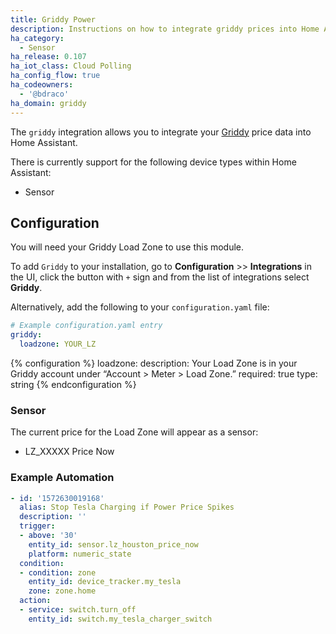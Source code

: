 ```yaml
---
title: Griddy Power
description: Instructions on how to integrate griddy prices into Home Assistant.
ha_category:
  - Sensor
ha_release: 0.107
ha_iot_class: Cloud Polling
ha_config_flow: true
ha_codeowners:
  - '@bdraco'
ha_domain: griddy
---
```


The `griddy` integration allows you to integrate your [Griddy](https://griddy.com/) price data into Home Assistant.

There is currently support for the following device types within Home Assistant:

- Sensor

## Configuration

You will need your Griddy Load Zone to use this module.

To add `Griddy` to your installation, go to **Configuration** >> **Integrations** in the UI, click the button with `+` sign and from the list of integrations select **Griddy**.

Alternatively, add the following to your `configuration.yaml` file:

```yaml
# Example configuration.yaml entry
griddy:
  loadzone: YOUR_LZ
```

{% configuration %}
loadzone:
  description: Your Load Zone is in your Griddy account under “Account > Meter > Load Zone.”
  required: true
  type: string
{% endconfiguration %}

### Sensor

The current price for the Load Zone will appear as a sensor:

- LZ_XXXXX Price Now

### Example Automation

```yaml
- id: '1572630019168'
  alias: Stop Tesla Charging if Power Price Spikes
  description: ''
  trigger:
  - above: '30'
    entity_id: sensor.lz_houston_price_now
    platform: numeric_state
  condition:
  - condition: zone
    entity_id: device_tracker.my_tesla
    zone: zone.home
  action:
  - service: switch.turn_off
    entity_id: switch.my_tesla_charger_switch
```
